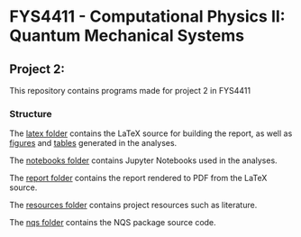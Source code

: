 # FYS4411 - Computational Physics II: Quantum Mechanical Systems

## Project 2:

This repository contains programs made for project 2 in FYS4411

### Structure

The [latex folder](https://github.com/nicolossus/FYS4411-Project2/tree/main/latex) contains the LaTeX source for building the report, as well as [figures](https://github.com/nicolossus/FYS4411-Project2/tree/main/latex/figures) and [tables](https://github.com/nicolossus/FYS4411-Project2/tree/main/tables) generated in the analyses.

The [notebooks folder](https://github.com/nicolossus/FYS4411-Project2/tree/main/notebooks) contains Jupyter Notebooks used in the analyses.

The [report folder](https://github.com/nicolossus/FYS4411-Project2/tree/main/report) contains the report rendered to PDF from the LaTeX source.

The [resources folder](https://github.com/nicolossus/FYS4411-Project2/tree/main/resources) contains project resources such as literature.

The [nqs folder](https://github.com/nicolossus/FYS4411-Project2/tree/main/nqs) contains the NQS package source code.

